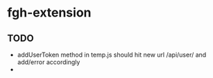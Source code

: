 fgh-extension
=============

## TODO

- addUserToken method in temp.js should hit new url /api/user/ and add/error accordingly
-
